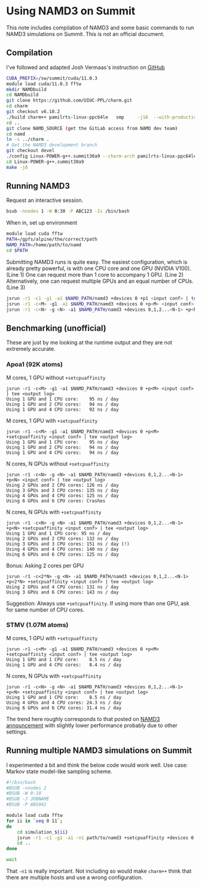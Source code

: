 
# Using NAMD3 on Summit

This note includes compilation of NAMD3 and some basic commands to run NAMD3 simulations on Summit.
This is not an official document.

## Compilation

I've followed and adapted Josh Vermaas's instruction on [GitHub](https://github.com/jvermaas/Software-Building-Instructions/blob/main/NAMD.md)

```bash
CUDA_PREFIX=/sw/summit/cuda/11.0.3
module load cuda/11.0.3 fftw
mkdir NAMDbuild
cd NAMDbuild
git clone https://github.com/UIUC-PPL/charm.git
cd charm
git checkout v6.10.2
./build charm++ pamilrts-linux-ppc64le   smp     -j16  --with-production
cd ..
git clone NAMD_SOURCE (get the GitLab access from NAMD dev team)
cd namd
ln -s ../charm .
# Get the NAMD3 development branch
git checkout devel
./config Linux-POWER-g++.summit30a9 --charm-arch pamilrts-linux-ppc64le-smp --with-fftw3 --with-cuda --cuda-prefix $CUDA_PREFIX --with-single-node-cuda
cd Linux-POWER-g++.summit30a9
make -j8
```

## Running NAMD3

Request an interactive session.

```bash
bsub -nnodes 1 -W 0:30 -P ABC123 -Is /bin/bash
```

When in, set up environment

```bash
module load cuda fftw
PATH=/gpfs/alpine/the/correct/path
NAMD_PATH=/home/path/to/namd
cd $PATH
```

Submitting NAMD3 runs is quite easy.
The easiest configuration, which is already pretty powerful, is with one CPU core and one GPU (NVIDIA V100). (Line 1)
One can request more than 1 core to accompany 1 GPU. (Line 2)
Alternatively, one can request multiple GPUs and an equal number of CPUs. (Line 3)

```bash
jsrun -r1 -c1 -g1 -a1 $NAMD_PATH/namd3 +devices 0 +p1 <input conf> | tee <output log>
jsrun -r1 -c<M> -g1 -a1 $NAMD_PATH/namd3 +devices 0 +p<M> <input conf> | tee <output log>
jsrun -r1 -c<N> -g <N> -a1 $NAMD_PATH/namd3 +devices 0,1,2...<N-1> +p<N> +setcpuaffinity <input conf> | tee <output log>
```


## Benchmarking (unofficial)

These are just by me looking at the runtime output and they are not extremely accurate.

### Apoa1 (92K atoms)

M cores, 1 GPU without `+setcpuaffinity`
```
jsrun -r1 -c<M> -g1 -a1 $NAMD_PATH/namd3 +devices 0 +p<M> <input conf> | tee <output log>
Using 1 GPU and 1 CPU core:    95 ns / day
Using 1 GPU and 2 CPU cores:   94 ns / day
Using 1 GPU and 4 CPU cores:   92 ns / day
```

M cores, 1 GPU with `+setcpuaffinity`
```
jsrun -r1 -c<M> -g1 -a1 $NAMD_PATH/namd3 +devices 0 +p<M> +setcpuaffinity <input conf> | tee <output log>
Using 1 GPU and 1 CPU core:    95 ns / day
Using 1 GPU and 2 CPU cores:   94 ns / day
Using 1 GPU and 4 CPU cores:   94 ns / day
```


N cores, N GPUs without `+setcpuaffinity`
```
jsrun -r1 -c<N> -g <N> -a1 $NAMD_PATH/namd3 +devices 0,1,2...<N-1> +p<N> <input conf> | tee <output log>
Using 2 GPUs and 2 CPU cores: 126 ns / day
Using 3 GPUs and 3 CPU cores: 135 ns / day
Using 4 GPUs and 4 CPU cores: 125 ns / day
Using 6 GPUs and 6 CPU cores: Crashes
```

N cores, N GPUs with `+setcpuaffinity`
```
jsrun -r1 -c<N> -g <N> -a1 $NAMD_PATH/namd3 +devices 0,1,2...<N-1> +p<N> +setcpuaffinity <input conf> | tee <output log>
Using 1 GPU and 1 CPU core: 95 ns / day
Using 2 GPUs and 2 CPU cores: 132 ns / day
Using 3 GPUs and 3 CPU cores: 151 ns / day (!)
Using 4 GPUs and 4 CPU cores: 140 ns / day
Using 6 GPUs and 6 CPU cores: 125 ns / day
```

Bonus: Asking 2 cores per GPU
```
jsrun -r1 -c<2*N> -g <N> -a1 $NAMD_PATH/namd3 +devices 0,1,2...<N-1> +p<2*N> +setcpuaffinity <input conf> | tee <output log>
Using 2 GPUs and 4 CPU cores: 131 ns / day
Using 3 GPUs and 6 CPU cores: 143 ns / day

```

Suggestion: Always use `+setcpuaffinity`. If using more than one GPU, ask for same number of CPU cores. 


### STMV (1.07M atoms)

M cores, 1 GPU with `+setcpuaffinity`
```
jsrun -r1 -c<M> -g1 -a1 $NAMD_PATH/namd3 +devices 0 +p<M> +setcpuaffinity <input conf> | tee <output log>
Using 1 GPU and 1 CPU core:    8.5 ns / day
Using 1 GPU and 4 CPU cores:   8.4 ns / day
```

N cores, N GPUs with `+setcpuaffinity`
```
jsrun -r1 -c<N> -g <N> -a1 $NAMD_PATH/namd3 +devices 0,1,2...<N-1> +p<N> +setcpuaffinity <input conf> | tee <output log>
Using 1 GPU and 1 CPU core:    8.5 ns / day
Using 4 GPUs and 4 CPU cores: 24.3 ns / day
Using 6 GPUs and 6 CPU cores: 31.4 ns / day
```

The trend here roughly corresponds to that posted on [NAMD3 announcement](http://www.ks.uiuc.edu/Research/namd/alpha/3.0alpha/) with slightly lower performance probably due to other settings.


## Running multiple NAMD3 simulations on Summit

I experimented a bit and think the below code would work well. Use case: Markov state model-like sampling scheme.

```bash
#!/bin/bash
#BSUB -nnodes 2
#BSUB -W 0:10
#BSUB -J JOBNAME
#BSUB -P ANS042

module load cuda fftw
for ii in `seq 0 11`;
do
    cd simulation_${ii}
    jsrun -r1 -c1 -g1 -a1 -n1 path/to/namd3 +setcpuaffinity +devices 0 +p1 <input conf> | tee <output log> &
    cd ..
done

wait
```

That `-n1` is really important. Not including so would make `charm++` think that there are multiple hosts and use a wrong configuration. 
